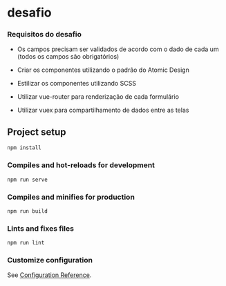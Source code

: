 # desafio
### Requisitos do desafio

* Os campos precisam ser validados de acordo com o dado de cada um (todos os campos são obrigatórios)

* Criar os componentes utilizando o padrão do Atomic Design
* Estilizar os componentes utilizando SCSS
* Utilizar vue-router para renderização de cada formulário
* Utilizar vuex para compartilhamento de dados entre as telas



## Project setup
```
npm install
```

### Compiles and hot-reloads for development
```
npm run serve
```

### Compiles and minifies for production
```
npm run build
```

### Lints and fixes files
```
npm run lint
```

### Customize configuration
See [Configuration Reference](https://cli.vuejs.org/config/).
